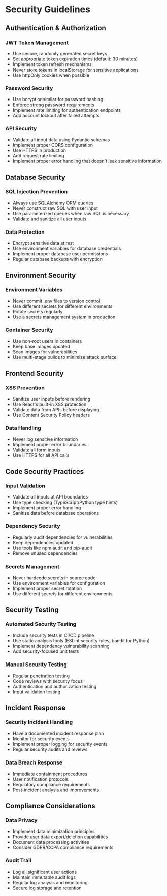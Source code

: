 # Security Guidelines

## Authentication & Authorization

### JWT Token Management
- Use secure, randomly generated secret keys
- Set appropriate token expiration times (default: 30 minutes)
- Implement token refresh mechanisms
- Never store tokens in localStorage for sensitive applications
- Use httpOnly cookies when possible

### Password Security
- Use bcrypt or similar for password hashing
- Enforce strong password requirements
- Implement rate limiting for authentication endpoints
- Add account lockout after failed attempts

### API Security
- Validate all input data using Pydantic schemas
- Implement proper CORS configuration
- Use HTTPS in production
- Add request rate limiting
- Implement proper error handling that doesn't leak sensitive information

## Database Security

### SQL Injection Prevention
- Always use SQLAlchemy ORM queries
- Never construct raw SQL with user input
- Use parameterized queries when raw SQL is necessary
- Validate and sanitize all user inputs

### Data Protection
- Encrypt sensitive data at rest
- Use environment variables for database credentials
- Implement proper database user permissions
- Regular database backups with encryption

## Environment Security

### Environment Variables
- Never commit .env files to version control
- Use different secrets for different environments
- Rotate secrets regularly
- Use a secrets management system in production

### Container Security
- Use non-root users in containers
- Keep base images updated
- Scan images for vulnerabilities
- Use multi-stage builds to minimize attack surface

## Frontend Security

### XSS Prevention
- Sanitize user inputs before rendering
- Use React's built-in XSS protection
- Validate data from APIs before displaying
- Use Content Security Policy headers

### Data Handling
- Never log sensitive information
- Implement proper error boundaries
- Validate all form inputs
- Use HTTPS for all API calls

## Code Security Practices

### Input Validation
- Validate all inputs at API boundaries
- Use type checking (TypeScript/Python type hints)
- Implement proper error handling
- Sanitize data before database operations

### Dependency Security
- Regularly audit dependencies for vulnerabilities
- Keep dependencies updated
- Use tools like npm audit and pip-audit
- Remove unused dependencies

### Secrets Management
- Never hardcode secrets in source code
- Use environment variables for configuration
- Implement proper secret rotation
- Use different secrets for different environments

## Security Testing

### Automated Security Testing
- Include security tests in CI/CD pipeline
- Use static analysis tools (ESLint security rules, bandit for Python)
- Implement dependency vulnerability scanning
- Add security-focused unit tests

### Manual Security Testing
- Regular penetration testing
- Code reviews with security focus
- Authentication and authorization testing
- Input validation testing

## Incident Response

### Security Incident Handling
- Have a documented incident response plan
- Monitor for security events
- Implement proper logging for security events
- Regular security audits and reviews

### Data Breach Response
- Immediate containment procedures
- User notification protocols
- Regulatory compliance requirements
- Post-incident analysis and improvements

## Compliance Considerations

### Data Privacy
- Implement data minimization principles
- Provide user data export/deletion capabilities
- Document data processing activities
- Consider GDPR/CCPA compliance requirements

### Audit Trail
- Log all significant user actions
- Maintain immutable audit logs
- Regular log analysis and monitoring
- Secure log storage and retention
